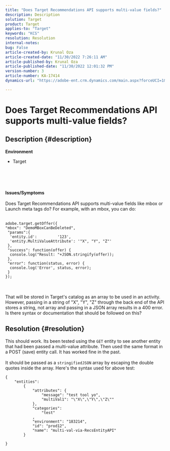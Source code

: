 ```yaml
---
title: "Does Target Recommendations API supports multi-value fields?"
description: Description
solution: Target
product: Target
applies-to: "Target"
keywords: "KCS"
resolution: Resolution
internal-notes: 
bug: False
article-created-by: Krunal Oza
article-created-date: "11/30/2022 7:26:11 AM"
article-published-by: Krunal Oza
article-published-date: "11/30/2022 12:01:32 PM"
version-number: 3
article-number: KA-17414
dynamics-url: "https://adobe-ent.crm.dynamics.com/main.aspx?forceUCI=1&pagetype=entityrecord&etn=knowledgearticle&id=1e60163f-8070-ed11-9561-6045bd006a22"

---
```

# Does Target Recommendations API supports multi-value fields?

## Description {#description}

<b>Environment</b>
- Target

<br><br> <br><br>
<b>Issues/Symptoms</b>
<br><br>Does Target Recommendations API supports multi-value fields like mbox or Launch meta tags do? For example, with an mbox, you can do:<br><br>

```
adobe.target.getOffer({
"mbox": "DemoMBoxCanBeDeleted",
 "params":{
  'entity.id':         '123',   
  'entity.MultiValueAttribute': '"X", "Y", "Z"'
 },
 "success": function(offer) {
  console.log("Result: "+JSON.stringify(offer));
 },
 "error": function(status, error) {
  console.log('Error', status, error);
 }
});
```

<br><br>That will be stored in Target's catalog as an array to be used in an activity. However, passing in a string of "X", "Y", "Z" through the back end of the API stores a string, not array and passing in a JSON array results in a 400 error. Is there syntax or documentation that should be followed on this?<br>

## Resolution {#resolution}


This should work. Its been tested using the `GET` entity to see another entity that had been passed a multi-value attribute. Then used the same format in a POST (save) entity call. It has worked fine in the past.
<br> <br>It should be passed as a `stringifiedJSON` array by escaping the double quotes inside the array. Here's the syntax used for above test:<br>

```
{
    "entities":
        {
            "attributes": {
                "message": "test tool yo",
                "multiVal1": "\"X\",\"Y\",\"Z\""
            },
            "categories": 
                "test"
            ,
            "environment": "183214",
            "id": "prod12",
            "name": "multi-val-via-RecsEntityAPI"
        }
    
}
```

